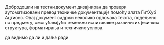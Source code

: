 Добродошли на тестни документ дизајниран да провери аутоматизовани превод техничке документације помоћу алата ГитХуб Ацтионс.
Овај документ садржи неколико одломака текста, подељено по предмету, омогућавајући темељно испитивање различитих језичких структура, форматирања и техничких услова.


да видимо да ли и даље ради